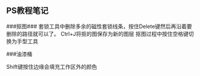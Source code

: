## PS教程笔记 ##
###抠图###
套锁工具中删除多余的磁性套锁线条，按住Delete键然后再沿着要删除的路径就可以了。
Ctrl+J将抠的图保存为新的图层
抠图过程中按住空格键切换为手型工具


###油漆桶

Shift键按住边缘会填充工作区外的颜色